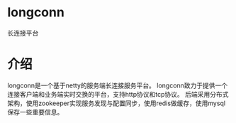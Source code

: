 # longconn
长连接平台
# 介绍
  longconn是一个基于netty的服务端长连接服务平台。
  longconn致力于提供一个连接客户端和业务端实时交换的平台，支持http协议和tcp协议。
  后端采用分布式架构，使用zookeeper实现服务发现与配置同步，使用redis做缓存，使用mysql保存一些重要信息。

